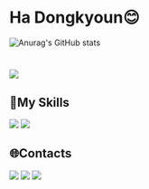 # Ha Dongkyoun😊
![Anurag's GitHub stats](https://github-readme-stats.vercel.app/api?username=hadongkyoun&show_icons=true&theme=radical)

# <a href="https://hadongkyoun.github.io/" target="_blank" ><img src="https://img.shields.io/badge/MyBlog-E60012?style=flat-square&logo=GitHub&logoColor=white">
</a>

<!--
**hadongkyoun/hadongkyoun** is a ✨ _special_ ✨ repository because its `README.md` (this file) appears on your GitHub profile.

Here are some ideas to get you started:

- 🔭 I’m currently working on ...
- 🌱 I’m currently learning ...
- 👯 I’m looking to collaborate on ...
- 🤔 I’m looking for help with ...
- 💬 Ask me about ...
- 📫 How to reach me: ...
- 😄 Pronouns: ...
- ⚡ Fun fact: ...
-->

## 💪My Skills

<img src="https://img.shields.io/badge/Java-007396?style=flat-square&logo=Java&logoColor=white"/> <img src="https://img.shields.io/badge/C-A8B9CC?style=flat-square&logo=C&logoColor=white"/>

## 🌐Contacts
<a href="https://www.instagram.com/dev._.had/" target="_blank" ><img src="https://img.shields.io/badge/dev._.had-E4405F?style=flat-square&logo=Instagram&logoColor=white"></a>
<a href="mailto:gkehdrbs36@naver.com" target="_blank" ><img src="https://img.shields.io/badge/Naver-03C75A?style=flat-square&logo=Naver&logoColor=white"></a>
<a href="mailto:gkehdrbs36@gmail.com" target="_blank" ><img src="https://img.shields.io/badge/Gmail-d14836?style=flat-square&logo=Gmail&logoColor=white"></a>
